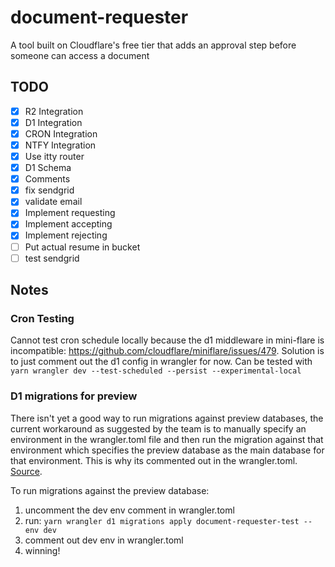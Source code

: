 # document-requester

A tool built on Cloudflare's free tier that adds an approval step before someone can access a document

## TODO

- [x] R2 Integration
- [x] D1 Integration
- [x] CRON Integration
- [x] NTFY Integration
- [x] Use itty router
- [x] D1 Schema
- [x] Comments
- [x] fix sendgrid
- [x] validate email
- [x] Implement requesting
- [x] Implement accepting
- [x] Implement rejecting
- [ ] Put actual resume in bucket
- [ ] test sendgrid

## Notes

### Cron Testing

Cannot test cron schedule locally because the d1 middleware in mini-flare is incompatible: https://github.com/cloudflare/miniflare/issues/479. Solution is to just comment out the d1 config in wrangler for now.
Can be tested with `yarn wrangler dev --test-scheduled --persist --experimental-local`

### D1 migrations for preview

There isn't yet a good way to run migrations against preview databases, the current workaround as suggested by the team is to manually specify an environment in the wrangler.toml file and then run the migration against that environment which specifies the preview database as the main database for that environment. This is why its commented out in the wrangler.toml. [Source](https://github.com/cloudflare/wrangler2/issues/2446).

To run migrations against the preview database:

1. uncomment the dev env comment in wrangler.toml
2. run: `yarn wrangler d1 migrations apply document-requester-test --env dev`
3. comment out dev env in wrangler.toml
4. winning!
